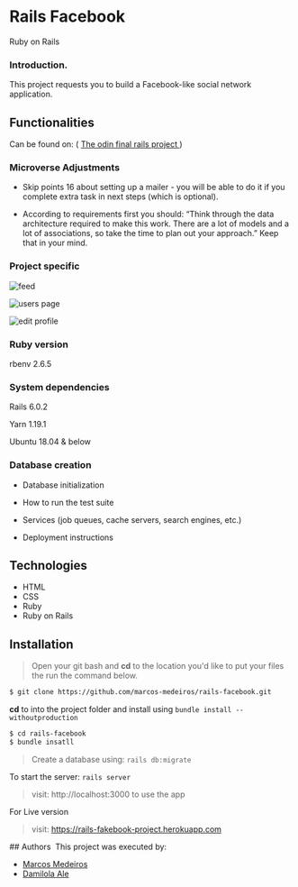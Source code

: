 # Rails Facebook
Ruby on Rails

### Introduction.
This project requests you to build a Facebook-like social network application.


## Functionalities

Can be found on:  ( <a href="https://www.theodinproject.com/courses/ruby-on-rails/lessons/final-project"> The odin final rails project </a>)

### Microverse Adjustments

* Skip points 16 about setting up a mailer - you will be able to do it if you complete extra task in next steps (which is optional).

* According to requirements first you should: “Think through the data architecture required to make this work. There are a lot of models and a lot of associations, so take the time to plan out your approach.” Keep that in your mind.

### Project specific

![feed](/../screenshot/home.png?raw=true "Feed")

![users page](/../screenshot/users.png?raw=true "Users")


![edit profile](/../screenshot/edit-profile.png?raw=true "Edit profile")

###  Ruby version

rbenv 2.6.5

###  System dependencies

Rails 6.0.2

Yarn 1.19.1

Ubuntu 18.04 & below

###  Database creation

* Database initialization

* How to run the test suite

* Services (job queues, cache servers, search engines, etc.)

* Deployment instructions

## Technologies

- HTML
- CSS
- Ruby
- Ruby on Rails

## Installation
> Open your git bash and **cd** to the location you'd like to put your files the run the command below.

```sh
$ git clone https://github.com/marcos-medeiros/rails-facebook.git
```

**cd** to into the project folder and install using `bundle install --withoutproduction`

```sh
$ cd rails-facebook
$ bundle insatll
```
> Create a database using: `rails db:migrate`

To start the server: `rails server`

> visit: http://localhost:3000 to use the app

For Live version
> visit:  https://rails-fakebook-project.herokuapp.com

​## Authors
​
This project was executed by:
​
- [Marcos Medeiros](https://www.linkedin.com/in/marcosmedeiros-dev/)
- [Damilola Ale](https://www.linkedin.com/in/damiecode/)

